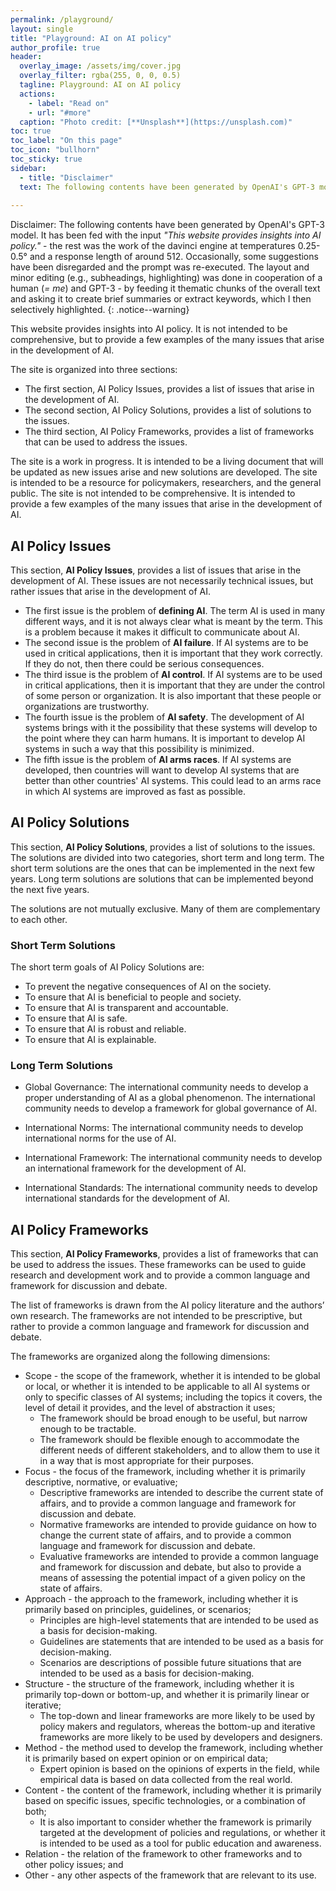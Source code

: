 ```yaml
---
permalink: /playground/
layout: single
title: "Playground: AI on AI policy"
author_profile: true
header:
  overlay_image: /assets/img/cover.jpg
  overlay_filter: rgba(255, 0, 0, 0.5)
  tagline: Playground: AI on AI policy
  actions:
    - label: "Read on"
    - url: "#more"
  caption: "Photo credit: [**Unsplash**](https://unsplash.com)"
toc: true
toc_label: "On this page"
toc_icon: "bullhorn"
toc_sticky: true
sidebar:
  - title: "Disclaimer"
  text: The following contents have been generated by OpenAI's GPT-3 model. It has been fed with the input _"This website provides insights into AI policy."_ - the rest was the work of the davinci engine at temperatures 0.25-0.5° and a response length of around 512. Occasionally, some suggestions have been disregarded and the prompt was re-executed. The layout and minor editing (e.g., subheadings, highlighting) was done in cooperation of a human (_= me_) and GPT-3 - by feeding it thematic chunks of the overall text and asking it to create brief summaries or extract keywords, which I then selectively highlighted. {: .notice--warning}
  
---
```


Disclaimer: The following contents have been generated by OpenAI's GPT-3 model. It has been fed with the input _"This website provides insights into AI policy."_ - the rest was the work of the davinci engine at temperatures 0.25-0.5° and a response length of around 512. Occasionally, some suggestions have been disregarded and the prompt was re-executed. The layout and minor editing (e.g., subheadings, highlighting) was done in cooperation of a human (_= me_) and GPT-3 - by feeding it thematic chunks of the overall text and asking it to create brief summaries or extract keywords, which I then selectively highlighted.
{: .notice--warning}

This website provides insights into AI policy. It is not intended to be comprehensive, but to provide a few examples of the many issues that arise in the development of AI.

The site is organized into three sections:

- The first section, AI Policy Issues, provides a list of issues that arise in the development of AI.
- The second section, AI Policy Solutions, provides a list of solutions to the issues.
- The third section, AI Policy Frameworks, provides a list of frameworks that can be used to address the issues.

The site is a work in progress. It is intended to be a living document that will be updated as new issues arise and new solutions are developed. The site is intended to be a resource for policymakers, researchers, and the general public. The site is not intended to be comprehensive. It is intended to provide a few examples of the many issues that arise in the development of AI.


## AI Policy Issues

This section, **AI Policy Issues**, provides a list of issues that arise in the development of AI. These issues are not necessarily technical issues, but rather issues that arise in the development of AI.
- The first issue is the problem of **defining AI**. The term AI is used in many different ways, and it is not always clear what is meant by the term. This is a problem because it makes it difficult to communicate about AI.
- The second issue is the problem of **AI failure**. If AI systems are to be used in critical applications, then it is important that they work correctly. If they do not, then there could be serious consequences.
- The third issue is the problem of **AI control**. If AI systems are to be used in critical applications, then it is important that they are under the control of some person or organization. It is also important that these people or organizations are trustworthy.
- The fourth issue is the problem of **AI safety**. The development of AI systems brings with it the possibility that these systems will develop to the point where they can harm humans. It is important to develop AI systems in such a way that this possibility is minimized.
- The fifth issue is the problem of **AI arms races**. If AI systems are developed, then countries will want to develop AI systems that are better than other countries' AI systems. This could lead to an arms race in which AI systems are improved as fast as possible.


## AI Policy Solutions
This section, **AI Policy Solutions**, provides a list of solutions to the issues. The solutions are divided into two categories, short term and long term. The short term solutions are the ones that can be implemented in the next few years. Long term solutions are solutions that can be implemented beyond the next five years.

The solutions are not mutually exclusive. Many of them are complementary to each other.

### Short Term Solutions

The short term goals of AI Policy Solutions are:

- To prevent the negative consequences of AI on the society.
- To ensure that AI is beneficial to people and society.
- To ensure that AI is transparent and accountable.
- To ensure that AI is safe.
- To ensure that AI is robust and reliable.
- To ensure that AI is explainable.

### Long Term Solutions

- Global Governance: The international community needs to develop a proper understanding of AI as a global phenomenon. The international community needs to develop a framework for global governance of AI.

- International Norms: The international community needs to develop international norms for the use of AI.

- International Framework: The international community needs to develop an international framework for the development of AI.

- International Standards: The international community needs to develop international standards for the development of AI.

## AI Policy Frameworks
This section, **AI Policy Frameworks**, provides a list of frameworks that can be used to address the issues. These frameworks can be used to guide research and development work and to provide a common language and framework for discussion and debate.

The list of frameworks is drawn from the AI policy literature and the authors’ own research. The frameworks are not intended to be prescriptive, but rather to provide a common language and framework for discussion and debate.

The frameworks are organized along the following dimensions:

- Scope - the scope of the framework, whether it is intended to be global or local, or whether it is intended to be applicable to all AI systems or only to specific classes of AI systems; including the topics it covers, the level of detail it provides, and the level of abstraction it uses;
  - The framework should be broad enough to be useful, but narrow enough to be tractable.
  - The framework should be flexible enough to accommodate the different needs of different stakeholders, and to allow them to use it in a way that is most appropriate for their purposes.
- Focus - the focus of the framework, including whether it is primarily descriptive, normative, or evaluative;
  - Descriptive frameworks are intended to describe the current state of affairs, and to provide a common language and framework for discussion and debate.
  - Normative frameworks are intended to provide guidance on how to change the current state of affairs, and to provide a common language and framework for discussion and debate.
  - Evaluative frameworks are intended to provide a common language and framework for discussion and debate, but also to provide a means of assessing the potential impact of a given policy on the state of affairs.
- Approach - the approach to the framework, including whether it is primarily based on principles, guidelines, or scenarios;
  - Principles are high-level statements that are intended to be used as a basis for decision-making.
  - Guidelines are statements that are intended to be used as a basis for decision-making.
  - Scenarios are descriptions of possible future situations that are intended to be used as a basis for decision-making.
- Structure - the structure of the framework, including whether it is primarily top-down or bottom-up, and whether it is primarily linear or iterative;
  - The top-down and linear frameworks are more likely to be used by policy makers and regulators, whereas the bottom-up and iterative frameworks are more likely to be used by developers and designers.
- Method - the method used to develop the framework, including whether it is primarily based on expert opinion or on empirical data;
  - Expert opinion is based on the opinions of experts in the field, while empirical data is based on data collected from the real world.
- Content - the content of the framework, including whether it is primarily based on specific issues, specific technologies, or a combination of both;
  -  It is also important to consider whether the framework is primarily targeted at the development of policies and regulations, or whether it is intended to be used as a tool for public education and awareness.
- Relation - the relation of the framework to other frameworks and to other policy issues; and
- Other - any other aspects of the framework that are relevant to its use.
